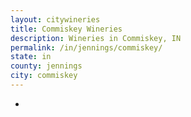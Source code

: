 ```yaml
---
layout: citywineries
title: Commiskey Wineries
description: Wineries in Commiskey, IN
permalink: /in/jennings/commiskey/
state: in
county: jennings
city: commiskey
---
```

-
